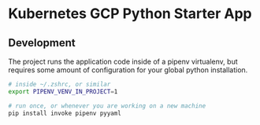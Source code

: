 # Kubernetes GCP Python Starter App

## Development

The project runs the application code inside of a pipenv virtualenv, but requires some amount of configuration for your global python installation.

```bash
# inside ~/.zshrc, or similar
export PIPENV_VENV_IN_PROJECT=1
```

```bash
# run once, or whenever you are working on a new machine
pip install invoke pipenv pyyaml
```
